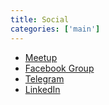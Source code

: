 ```yaml
---
title: Social
categories: ['main']
---
```


- [Meetup](https://www.meetup.com/PyJaipur/)
- [Facebook Group](https://www.facebook.com/groups/PyJaipur)
- [Telegram](https://t.me/joinchat/GC04Lw9j0gdFCS3KGKfEig)
- [LinkedIn](https://www.linkedin.com/company/pyjaipur)
